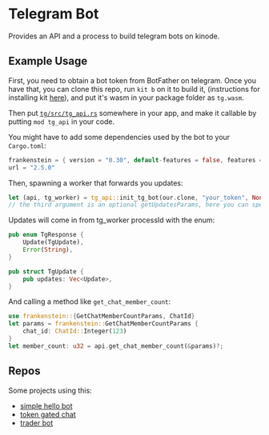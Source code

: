 # Telegram Bot

Provides an API and a process to build telegram bots on kinode.

## Example Usage

First, you need to obtain a bot token from BotFather on telegram.
Once you have that, you can clone this repo, run `kit b` on it to build it, (instructions for installing kit [here](https://github.com/kinode-dao/kit)), and put it's wasm in your package folder as `tg.wasm`.

Then put [`tg/src/tg_api.rs`](https://github.com/kinode-dao/command_center/blob/jurij/command_center/src/tg_api.rs) somewhere in your app, and make it callable by putting `mod tg_api` in your code.

You might have to add some dependencies used by the bot to your `Cargo.toml`:

```rust
frankenstein = { version = "0.30", default-features = false, features = ["telegram-trait"] }
url = "2.5.0"
```

Then, spawning a worker that forwards you updates:

```rust
let (api, tg_worker) = tg_api::init_tg_bot(our.clone, "your_token", None)?;
// the third argument is an optional getUpdatesParams, here you can specify if you want specific updates only!
```

Updates will come in from tg_worker processId with the enum:

```rust
pub enum TgResponse {
    Update(TgUpdate),
    Error(String),
}

pub struct TgUpdate {
    pub updates: Vec<Update>,
}
```

And calling a method like `get_chat_member_count`:

```rust
use frankenstein::{GetChatMemberCountParams, ChatId}
let params = frankenstein::GetChatMemberCountParams {
    chat_id: ChatId::Integer(123)
}
let member_count: u32 = api.get_chat_member_count(&params)?;
```

## Repos

Some projects using this:

- [simple hello bot](https://github.com/bitful-pannul/hellobot)
- [token gated chat](https://github.com/bitful-pannul/kinogate?tab=readme-ov-file)
- [trader bot](https://github.com/bitful-pannul/trader)

